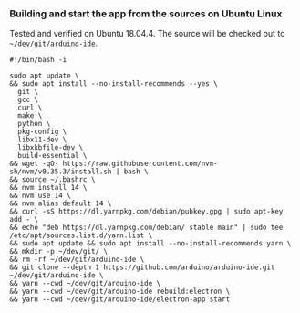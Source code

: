 ### Building and start the app from the sources on Ubuntu Linux

Tested and verified on Ubuntu 18.04.4. The source will be checked out to `~/dev/git/arduino-ide`.

```
#!/bin/bash -i

sudo apt update \
&& sudo apt install --no-install-recommends --yes \
  git \
  gcc \
  curl \
  make \
  python \
  pkg-config \
  libx11-dev \
  libxkbfile-dev \
  build-essential \
&& wget -qO- https://raw.githubusercontent.com/nvm-sh/nvm/v0.35.3/install.sh | bash \
&& source ~/.bashrc \
&& nvm install 14 \
&& nvm use 14 \
&& nvm alias default 14 \
&& curl -sS https://dl.yarnpkg.com/debian/pubkey.gpg | sudo apt-key add - \
&& echo "deb https://dl.yarnpkg.com/debian/ stable main" | sudo tee /etc/apt/sources.list.d/yarn.list \
&& sudo apt update && sudo apt install --no-install-recommends yarn \
&& mkdir -p ~/dev/git/ \
&& rm -rf ~/dev/git/arduino-ide \
&& git clone --depth 1 https://github.com/arduino/arduino-ide.git ~/dev/git/arduino-ide \
&& yarn --cwd ~/dev/git/arduino-ide \
&& yarn --cwd ~/dev/git/arduino-ide rebuild:electron \
&& yarn --cwd ~/dev/git/arduino-ide/electron-app start
```
